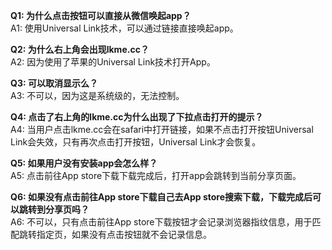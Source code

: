 **Q1:  为什么点击按钮可以直接从微信唤起app？**  
A1:  使用Universal Link技术，可以通过链接直接唤起app。

**Q2:  为什么右上角会出现lkme.cc？**  
A2:  因为使用了苹果的Universal Link技术打开App。

**Q3:  可以取消显示么？**  
A3:  不可以，因为这是系统级的，无法控制。

**Q4:  点击了右上角的lkme.cc为什么出现了下拉点击打开的提示？**  
A4:  当用户点击lkme.cc会在safari中打开链接，如果不点击打开按钮Universal Link会失效，只有再次点击打开按钮，Universal Link才会恢复。

**Q5:  如果用户没有安装app会怎么样？**  
A5:  点击前往App store下载下载完成后，打开app会跳转到当前分享页面。

**Q6:  如果没有点击前往App store下载自己去App store搜索下载，下载完成后可以跳转到分享页吗？**  
A6:  不可以，只有点击前往App store下载按钮才会记录浏览器指纹信息，用于匹配跳转指定页，如果没有点击按钮就不会记录信息。